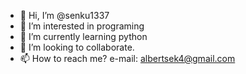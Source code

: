 - 👋 Hi, I’m @senku1337
- 👀 I’m interested in programing
- 🌱 I’m currently learning python
- 💞️ I’m looking to collaborate.
- 📫 How to reach me? e-mail: albertsek4@gmail.com

<!---
senku1337/senku1337 is a ✨ special ✨ repository because its `README.md` (this file) appears on your GitHub profile.
You can click the Preview link to take a look at your changes.
--->
